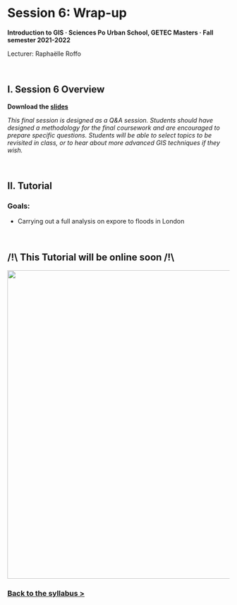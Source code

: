 # Session 6: Wrap-up

**Introduction to GIS  ·  Sciences Po Urban School, GETEC Masters  ·  Fall semester 2021-2022**

Lecturer: Raphaëlle Roffo

&nbsp; 

## I. Session 6 Overview

**Download the [slides](https://github.com/raphaelleroffo/intro-to-gis/raw/main/Session6/Intro%20to%20GIS%20-%20session%206.pdf)**

*This final session is designed as a Q&A session. Students should have designed a methodology for the final coursework and are encouraged to prepare specific questions. Students will be able to select topics to be revisited in class, or to hear about more advanced GIS techniques if they wish.*

&nbsp; 

## II. Tutorial

### Goals:

- Carrying out a full analysis on expore to floods in London


&nbsp; 

## /!\ **This Tutorial will be online soon** /!\ 


<img src="../docs/assets/images/S6-.png" width="700">


### **[Back to the syllabus >](https://raphaelleroffo.github.io/intro-to-gis/index.html)**